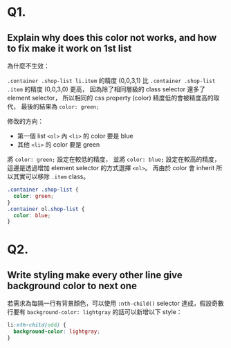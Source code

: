 # Q1.

## Explain why does this color not works, and how to fix make it work on 1st list

為什麼不生效：

`.container .shop-list li.item` 的精度 (0,0,3,1) 比 `.container .shop-list .item` 的精度 (0,0,3,0) 更高，
因為除了相同層級的 class selector 還多了 element selector，
所以相同的 css property (color) 精度低的會被精度高的取代，
最後的結果為 `color: green;`

修改的方向：

- 第一個 list `<ol>` 內 `<li>` 的 color 要是 blue
- 其他 `<li>` 的 color 要是 green

將 `color: green;` 設定在較低的精度，
並將 `color: blue;` 設定在較高的精度，
這邊是透過增加 element selector 的方式選擇 `<ol>`。
再由於 color 會 inherit 所以其實可以移除 `.item` class。

```css
.container .shop-list {
  color: green;
}
.container ol.shop-list {
  color: blue;
}
```

# Q2.

## Write styling make every other line give background color to next one

若需求為每隔一行有背景顏色，可以使用 `:nth-child()` selector 達成，假設奇數行要有 `background-color: lightgray` 的話可以新增以下 style：

```css
li:nth-child(odd) {
  background-color: lightgray;
}
```
